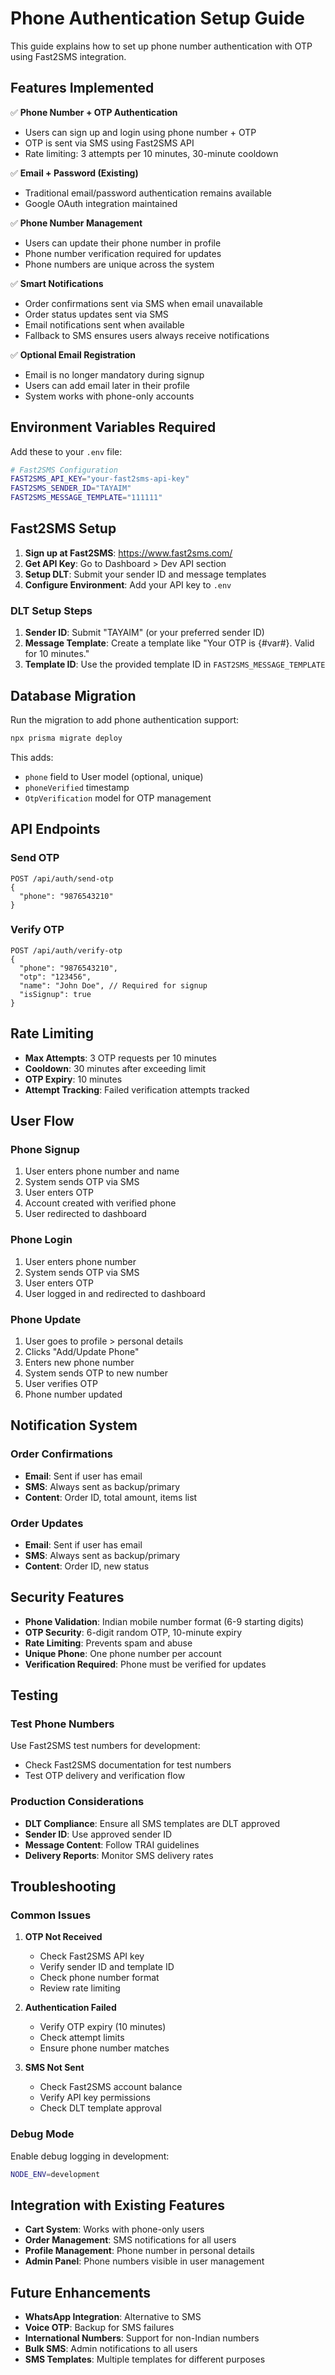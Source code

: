 # Phone Authentication Setup Guide

This guide explains how to set up phone number authentication with OTP using Fast2SMS integration.

## Features Implemented

✅ **Phone Number + OTP Authentication**
- Users can sign up and login using phone number + OTP
- OTP is sent via SMS using Fast2SMS API
- Rate limiting: 3 attempts per 10 minutes, 30-minute cooldown

✅ **Email + Password (Existing)**
- Traditional email/password authentication remains available
- Google OAuth integration maintained

✅ **Phone Number Management**
- Users can update their phone number in profile
- Phone number verification required for updates
- Phone numbers are unique across the system

✅ **Smart Notifications**
- Order confirmations sent via SMS when email unavailable
- Order status updates sent via SMS
- Email notifications sent when available
- Fallback to SMS ensures users always receive notifications

✅ **Optional Email Registration**
- Email is no longer mandatory during signup
- Users can add email later in their profile
- System works with phone-only accounts

## Environment Variables Required

Add these to your `.env` file:

```bash
# Fast2SMS Configuration
FAST2SMS_API_KEY="your-fast2sms-api-key"
FAST2SMS_SENDER_ID="TAYAIM"
FAST2SMS_MESSAGE_TEMPLATE="111111"
```

## Fast2SMS Setup

1. **Sign up at Fast2SMS**: https://www.fast2sms.com/
2. **Get API Key**: Go to Dashboard > Dev API section
3. **Setup DLT**: Submit your sender ID and message templates
4. **Configure Environment**: Add your API key to `.env`

### DLT Setup Steps

1. **Sender ID**: Submit "TAYAIM" (or your preferred sender ID)
2. **Message Template**: Create a template like "Your OTP is {#var#}. Valid for 10 minutes."
3. **Template ID**: Use the provided template ID in `FAST2SMS_MESSAGE_TEMPLATE`

## Database Migration

Run the migration to add phone authentication support:

```bash
npx prisma migrate deploy
```

This adds:
- `phone` field to User model (optional, unique)
- `phoneVerified` timestamp
- `OtpVerification` model for OTP management

## API Endpoints

### Send OTP
```
POST /api/auth/send-otp
{
  "phone": "9876543210"
}
```

### Verify OTP
```
POST /api/auth/verify-otp
{
  "phone": "9876543210",
  "otp": "123456",
  "name": "John Doe", // Required for signup
  "isSignup": true
}
```

## Rate Limiting

- **Max Attempts**: 3 OTP requests per 10 minutes
- **Cooldown**: 30 minutes after exceeding limit
- **OTP Expiry**: 10 minutes
- **Attempt Tracking**: Failed verification attempts tracked

## User Flow

### Phone Signup
1. User enters phone number and name
2. System sends OTP via SMS
3. User enters OTP
4. Account created with verified phone
5. User redirected to dashboard

### Phone Login
1. User enters phone number
2. System sends OTP via SMS
3. User enters OTP
4. User logged in and redirected to dashboard

### Phone Update
1. User goes to profile > personal details
2. Clicks "Add/Update Phone"
3. Enters new phone number
4. System sends OTP to new number
5. User verifies OTP
6. Phone number updated

## Notification System

### Order Confirmations
- **Email**: Sent if user has email
- **SMS**: Always sent as backup/primary
- **Content**: Order ID, total amount, items list

### Order Updates
- **Email**: Sent if user has email
- **SMS**: Always sent as backup/primary
- **Content**: Order ID, new status

## Security Features

- **Phone Validation**: Indian mobile number format (6-9 starting digits)
- **OTP Security**: 6-digit random OTP, 10-minute expiry
- **Rate Limiting**: Prevents spam and abuse
- **Unique Phone**: One phone number per account
- **Verification Required**: Phone must be verified for updates

## Testing

### Test Phone Numbers
Use Fast2SMS test numbers for development:
- Check Fast2SMS documentation for test numbers
- Test OTP delivery and verification flow

### Production Considerations
- **DLT Compliance**: Ensure all SMS templates are DLT approved
- **Sender ID**: Use approved sender ID
- **Message Content**: Follow TRAI guidelines
- **Delivery Reports**: Monitor SMS delivery rates

## Troubleshooting

### Common Issues

1. **OTP Not Received**
   - Check Fast2SMS API key
   - Verify sender ID and template ID
   - Check phone number format
   - Review rate limiting

2. **Authentication Failed**
   - Verify OTP expiry (10 minutes)
   - Check attempt limits
   - Ensure phone number matches

3. **SMS Not Sent**
   - Check Fast2SMS account balance
   - Verify API key permissions
   - Check DLT template approval

### Debug Mode
Enable debug logging in development:
```bash
NODE_ENV=development
```

## Integration with Existing Features

- **Cart System**: Works with phone-only users
- **Order Management**: SMS notifications for all users
- **Profile Management**: Phone number in personal details
- **Admin Panel**: Phone numbers visible in user management

## Future Enhancements

- **WhatsApp Integration**: Alternative to SMS
- **Voice OTP**: Backup for SMS failures
- **International Numbers**: Support for non-Indian numbers
- **Bulk SMS**: Admin notifications to all users
- **SMS Templates**: Multiple templates for different purposes
